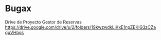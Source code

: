 # Bugax
Drive de Proyecto Gestor de Reservas
https://drive.google.com/drive/u/2/folders/19kwzwdkLiKxE1npZEKIG3zCZaguVHbgs